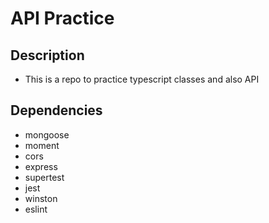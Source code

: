 # API Practice

## Description
* This is a repo to practice typescript classes and also API 

## Dependencies
* mongoose
* moment
* cors
* express
* supertest
* jest
* winston
* eslint
